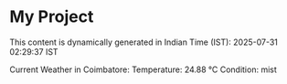 # My Project

This content is dynamically generated in Indian Time (IST): 2025-07-31 02:29:37 IST


Current Weather in Coimbatore:
Temperature: 24.88 °C
Condition: mist
